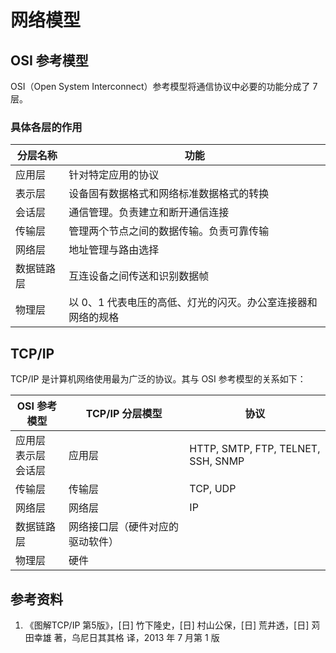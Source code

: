 # 网络模型

## OSI 参考模型

OSI（Open System Interconnect）参考模型将通信协议中必要的功能分成了 7 层。



### 具体各层的作用

| 分层名称   | 功能|
| ---------- | ------------------------------------------------------------ |
| 应用层     | 针对特定应用的协议                                           |
| 表示层     | 设备固有数据格式和网络标准数据格式的转换                     |
| 会话层     | 通信管理。负责建立和断开通信连接                             |
| 传输层     | 管理两个节点之间的数据传输。负责可靠传输                     |
| 网络层     | 地址管理与路由选择                                           |
| 数据链路层 | 互连设备之间传送和识别数据帧                                 |
| 物理层     | 以 0、1 代表电压的高低、灯光的闪灭。办公室连接器和网络的规格 |



## TCP/IP

TCP/IP 是计算机网络使用最为广泛的协议。其与 OSI 参考模型的关系如下：

| OSI 参考模型                   | TCP/IP 分层模型 |协议|
| ------------------------------ | --------------- |-|
| 应用层<br/>表示层<br/>会话层 | 应用层          |HTTP, SMTP, FTP, TELNET, SSH, SNMP|
| 传输层                         | 传输层          |TCP, UDP|
| 网络层 | 网络层 |IP|
| 数据链路层 | 网络接口层（硬件对应的驱动软件） ||
| 物理层 | 硬件 ||



## 参考资料

1. 《图解TCP/IP 第5版》，[日] 竹下隆史，[日] 村山公保，[日] 荒井透，[日] 苅田幸雄 著，乌尼日其其格 译，2013 年 7 月第 1 版

